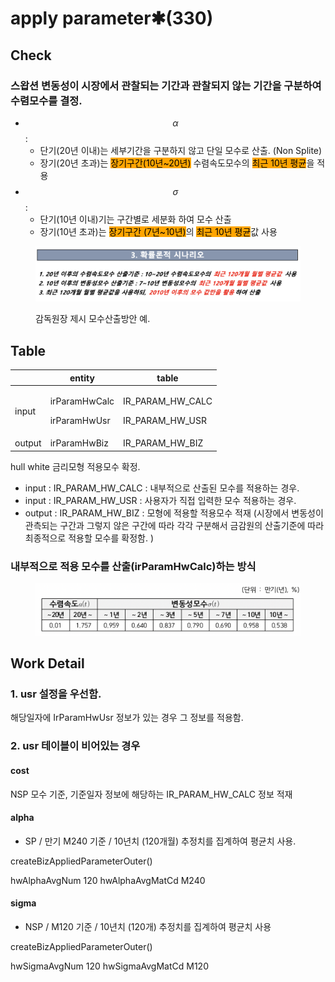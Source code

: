 # apply parameter✱(330)

## Check

### 스왑션 변동성이 시장에서 관찰되는 기간과 관찰되지 않는 기간을 구분하여  수렴모수를 결정. &#x20;

* $$\alpha$$ :&#x20;
  * 단기(20년 이내)는 세부기간을 구분하지 않고 단일 모수로 산출. (Non Splite)
  * &#x20;장기(20년 초과)는 <mark style="background-color:orange;">장기구간(10년\~20년)</mark> 수렴속도모수의 <mark style="background-color:orange;">최근 10년 평균</mark>을 적용
* $$\sigma$$ :
  * &#x20;단기(10년 이내)기는 구간별로 세분화 하여 모수 산출&#x20;
  * &#x20;장기(10년 초과)는 <mark style="background-color:orange;">장기구간 (7년\~10년)</mark>의 <mark style="background-color:orange;">최근 10년 평균</mark>값 사용&#x20;

<figure><img src="../../../../.gitbook/assets/image (29) (3).png" alt="" width="563"><figcaption><p>감독원장 제시 모수산출방안 예.</p></figcaption></figure>

## Table&#x20;

<table data-view="cards"><thead><tr><th></th><th>entity</th><th>table</th></tr></thead><tbody><tr><td>input</td><td><p>irParamHwCalc</p><p>irParamHwUsr</p></td><td><p>IR_PARAM_HW_CALC</p><p>IR_PARAM_HW_USR</p></td></tr><tr><td>output</td><td>irParamHwBiz</td><td>IR_PARAM_HW_BIZ</td></tr></tbody></table>

hull white 금리모형 적용모수 확정.

* input : IR\_PARAM\_HW\_CALC : 내부적으로 산출된 모수를 적용하는 경우.&#x20;
* input : IR\_PARAM\_HW\_USR : 사용자가 직접 입력한 모수 적용하는 경우.&#x20;
* output : IR\_PARAM\_HW\_BIZ : 모형에 적용할 적용모수 적재 (시장에서 변동성이 관측되는 구간과 그렇지 않은 구간에 따라 각각 구분해서 금감원의 산출기준에 따라 최종적으로 적용할 모수를 확정함. )



### 내부적으로 적용 모수를 산출(irParamHwCalc)하는 방식

<figure><img src="../../../../.gitbook/assets/image (52).png" alt="" width="563"><figcaption></figcaption></figure>

####

## Work Detail

### 1. usr 설정을 우선함.&#x20;

해당일자에 IrParamHwUsr 정보가 있는 경우 그 정보를 적용함.&#x20;

### 2. usr 테이블이 비어있는 경우&#x20;

#### cost&#x20;

NSP 모수 기준, 기준일자 정보에 해당하는 IR\_PARAM\_HW\_CALC 정보 적재&#x20;

#### alpha

* SP / 만기 M240 기준 / 10년치 (120개월) 추정치를 집계하여 평균치 사용.

createBizAppliedParameterOuter()

hwAlphaAvgNum 120 hwAlphaAvgMatCd M240

#### sigma

* NSP / M120 기준 / 10년치 (120개) 추정치를 집계하여 평균치 사용&#x20;

createBizAppliedParameterOuter()&#x20;

hwSigmaAvgNum 120 hwSigmaAvgMatCd M120
